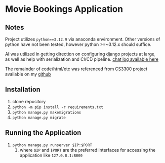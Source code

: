 # Movie Bookings Application

## Notes

Project utilizes `python==3.12.9` via anaconda environment. Other versions of python have not been tested, however python >=~3.12.x should suffice.

AI was utilized in getting direction on configuring django projects at large, as well as help with serialization and CI/CD pipeline. [chat log available here](https://chatgpt.com/share/67c7bf92-7034-800a-b6e3-a6def1899d8c)

The remainder of code/html/etc was referenced from CS3300 project available on my [github](https://github.com/Topazstix/CompetitionTracker)

## Installation

1. clone repository
2. `python -m pip install -r requirements.txt`
3. `python manage.py makemigrations`
4. `python manage.py migrate`

## Running the Application

1. `python manage.py runserver $IP:$PORT`
   1. where `$IP` and `$PORT` are the preferred interfaces for accessing the application like `127.0.0.1:8000`
